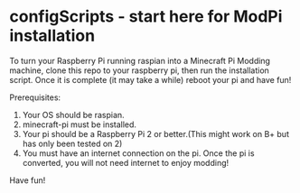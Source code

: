 # configScripts - start here for ModPi installation
To turn your Raspberry Pi running raspian into a Minecraft Pi Modding machine, clone this repo to your raspberry pi, then run the installation script. Once it is complete (it may take a while) reboot your pi and have fun!

Prerequisites:
1. Your OS should be raspian.
2. minecraft-pi must be installed.
3. Your pi should be a Raspberry Pi 2 or better.(This might work on B+ but has only been tested on 2)
4. You must have an internet connection on the pi. Once the pi is converted, you will not need internet to enjoy modding!

Have fun!
